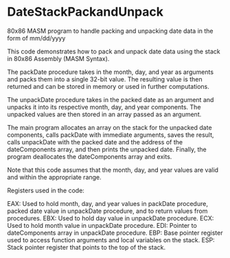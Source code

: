 # DateStackPackandUnpack
80x86 MASM program to handle packing and unpacking date data in the form of mm/dd/yyyy

This code demonstrates how to pack and unpack date data using the stack in 80x86 Assembly (MASM Syntax).

The packDate procedure takes in the month, day, and year as arguments and packs them into a single 32-bit value. The resulting value is then returned and can be stored in memory or used in further computations.

The unpackDate procedure takes in the packed date as an argument and unpacks it into its respective month, day, and year components. The unpacked values are then stored in an array passed as an argument.

The main program allocates an array on the stack for the unpacked date components, calls packDate with immediate arguments, saves the result, calls unpackDate with the packed date and the address of the dateComponents array, and then prints the unpacked date. Finally, the program deallocates the dateComponents array and exits.

Note that this code assumes that the month, day, and year values are valid and within the appropriate range.

Registers used in the code:

EAX: Used to hold month, day, and year values in packDate procedure, packed date value in unpackDate procedure, and to return values from procedures.
EBX: Used to hold day value in unpackDate procedure.
ECX: Used to hold month value in unpackDate procedure.
EDI: Pointer to dateComponents array in unpackDate procedure.
EBP: Base pointer register used to access function arguments and local variables on the stack.
ESP: Stack pointer register that points to the top of the stack.
